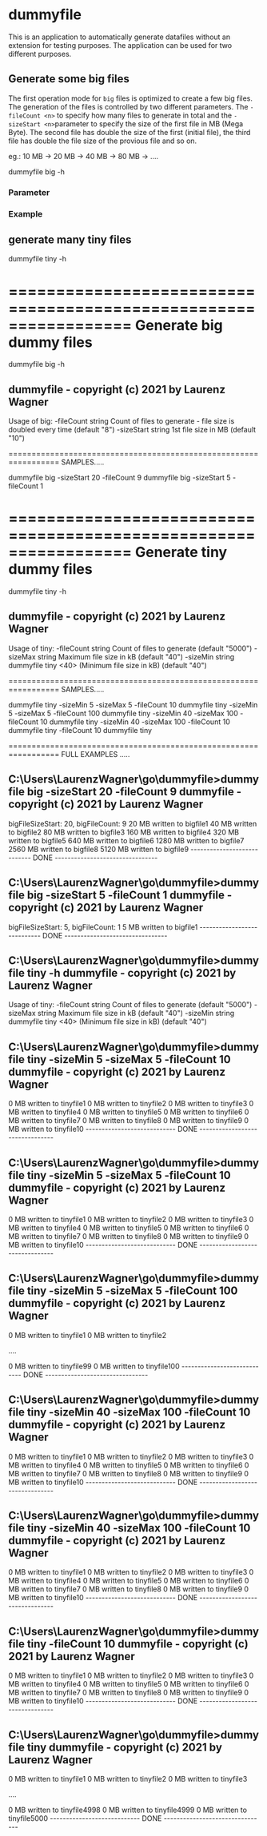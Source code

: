 # dummyfile

This is an application to automatically generate datafiles without an extension for testing purposes. The application can be used for two different purposes.

## Generate some big files
The first operation mode for `big` files is optimized to create a few big files. The generation of the files is controlled by two different parameters. The `-fileCount <n>` to specify how many files to generate in total and the `-sizeStart <n>`parameter to specify the size of the first file in MB (Mega Byte). The second file has double the size of the first (initial file), the third file has double the file size of the provious file and so on.

eg.: 10 MB -> 20 MB -> 40 MB -> 80 MB -> ....

dummyfile big -h

### Parameter


### Example


## generate many tiny files

dummyfile tiny -h 



=================================================================
Generate big dummy files
=================================================================

dummyfile big -h

dummyfile - copyright (c) 2021 by Laurenz Wagner
------------------------------------------------------------------
Usage of big:
  -fileCount string
        Count of files to generate - file size is doubled every time (default "8")
  -sizeStart string
        1st file size in MB (default "10")

=================================================================
SAMPLES.....

dummyfile big -sizeStart 20 -fileCount 9
dummyfile big -sizeStart 5 -fileCount 1


=================================================================
Generate tiny dummy files
=================================================================

dummyfile tiny -h

dummyfile - copyright (c) 2021 by Laurenz Wagner
------------------------------------------------------------------
Usage of tiny:
  -fileCount string
        Count of files to generate (default "5000")
  -sizeMax string
        Maximum file size in kB (default "40")
  -sizeMin string
        dummyfile tiny <40> (Minimum file size in kB) (default "40")


=================================================================
SAMPLES.....

dummyfile tiny -sizeMin 5 -sizeMax 5 -fileCount 10
dummyfile tiny -sizeMin 5 -sizeMax 5 -fileCount 100
dummyfile tiny -sizeMin 40 -sizeMax 100 -fileCount 10
dummyfile tiny -sizeMin 40 -sizeMax 100 -fileCount 10
dummyfile tiny -fileCount 10
dummyfile tiny



=================================================================
FULL EXAMPLES .....


C:\Users\LaurenzWagner\go\dummyfile>dummyfile big -sizeStart 20 -fileCount 9
dummyfile - copyright (c) 2021 by Laurenz Wagner
------------------------------------------------------------------
bigFileSizeStart: 20, bigFileCount: 9
20 MB written to bigfile1
40 MB written to bigfile2
80 MB written to bigfile3
160 MB written to bigfile4
320 MB written to bigfile5
640 MB written to bigfile6
1280 MB written to bigfile7
2560 MB written to bigfile8
5120 MB written to bigfile9
---------------------------- DONE --------------------------------


C:\Users\LaurenzWagner\go\dummyfile>dummyfile big -sizeStart 5 -fileCount 1
dummyfile - copyright (c) 2021 by Laurenz Wagner
------------------------------------------------------------------
bigFileSizeStart: 5, bigFileCount: 1
5 MB written to bigfile1
---------------------------- DONE --------------------------------

C:\Users\LaurenzWagner\go\dummyfile>dummyfile tiny -h
dummyfile - copyright (c) 2021 by Laurenz Wagner
------------------------------------------------------------------
Usage of tiny:
  -fileCount string
        Count of files to generate (default "5000")
  -sizeMax string
        Maximum file size in kB (default "40")
  -sizeMin string
        dummyfile tiny <40> (Minimum file size in kB) (default "40")

C:\Users\LaurenzWagner\go\dummyfile>dummyfile tiny -sizeMin 5 -sizeMax 5 -fileCount 10
dummyfile - copyright (c) 2021 by Laurenz Wagner
------------------------------------------------------------------
0 MB written to tinyfile1
0 MB written to tinyfile2
0 MB written to tinyfile3
0 MB written to tinyfile4
0 MB written to tinyfile5
0 MB written to tinyfile6
0 MB written to tinyfile7
0 MB written to tinyfile8
0 MB written to tinyfile9
0 MB written to tinyfile10
---------------------------- DONE --------------------------------

C:\Users\LaurenzWagner\go\dummyfile>dummyfile tiny -sizeMin 5 -sizeMax 5 -fileCount 10
dummyfile - copyright (c) 2021 by Laurenz Wagner
------------------------------------------------------------------
0 MB written to tinyfile1
0 MB written to tinyfile2
0 MB written to tinyfile3
0 MB written to tinyfile4
0 MB written to tinyfile5
0 MB written to tinyfile6
0 MB written to tinyfile7
0 MB written to tinyfile8
0 MB written to tinyfile9
0 MB written to tinyfile10
---------------------------- DONE --------------------------------

C:\Users\LaurenzWagner\go\dummyfile>dummyfile tiny -sizeMin 5 -sizeMax 5 -fileCount 100
dummyfile - copyright (c) 2021 by Laurenz Wagner
------------------------------------------------------------------
0 MB written to tinyfile1
0 MB written to tinyfile2

....

0 MB written to tinyfile99
0 MB written to tinyfile100
---------------------------- DONE --------------------------------



C:\Users\LaurenzWagner\go\dummyfile>dummyfile tiny -sizeMin 40 -sizeMax 100 -fileCount 10
dummyfile - copyright (c) 2021 by Laurenz Wagner
------------------------------------------------------------------
0 MB written to tinyfile1
0 MB written to tinyfile2
0 MB written to tinyfile3
0 MB written to tinyfile4
0 MB written to tinyfile5
0 MB written to tinyfile6
0 MB written to tinyfile7
0 MB written to tinyfile8
0 MB written to tinyfile9
0 MB written to tinyfile10
---------------------------- DONE --------------------------------



C:\Users\LaurenzWagner\go\dummyfile>dummyfile tiny -sizeMin 40 -sizeMax 100 -fileCount 10
dummyfile - copyright (c) 2021 by Laurenz Wagner
------------------------------------------------------------------
0 MB written to tinyfile1
0 MB written to tinyfile2
0 MB written to tinyfile3
0 MB written to tinyfile4
0 MB written to tinyfile5
0 MB written to tinyfile6
0 MB written to tinyfile7
0 MB written to tinyfile8
0 MB written to tinyfile9
0 MB written to tinyfile10
---------------------------- DONE --------------------------------



C:\Users\LaurenzWagner\go\dummyfile>dummyfile tiny -fileCount 10
dummyfile - copyright (c) 2021 by Laurenz Wagner
------------------------------------------------------------------
0 MB written to tinyfile1
0 MB written to tinyfile2
0 MB written to tinyfile3
0 MB written to tinyfile4
0 MB written to tinyfile5
0 MB written to tinyfile6
0 MB written to tinyfile7
0 MB written to tinyfile8
0 MB written to tinyfile9
0 MB written to tinyfile10
---------------------------- DONE --------------------------------



C:\Users\LaurenzWagner\go\dummyfile>dummyfile tiny
dummyfile - copyright (c) 2021 by Laurenz Wagner
------------------------------------------------------------------
0 MB written to tinyfile1
0 MB written to tinyfile2
0 MB written to tinyfile3

....

0 MB written to tinyfile4998
0 MB written to tinyfile4999
0 MB written to tinyfile5000
---------------------------- DONE --------------------------------

